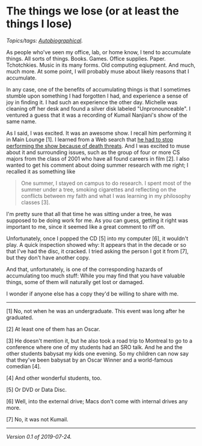 The things we lose (or at least the things I lose)
==================================================

*Topics/tags: [Autobiographical](index-autobiographical).*

As people who've seen my office, lab, or home know, I tend to accumulate
things.  All sorts of things.  Books.  Games.  Office supplies.  Paper.
Tchotchkies.  Music in its many forms.  Old computing eqiupment.  And
much, much more.  At some point, I will probably muse about likely reasons
that I accumulate.

In any case, one of the benefits of accumulating things is that I sometimes
stumble upon something I had forgotten I had, and experience a sense of joy
in finding it.  I had such an experience the other day.  Michelle was
cleaning off her desk and found a silver disk labeled "Unpronounceable".
I ventured a guess that it was a recording of Kumail Nanjiani's show of
the same name.

As I said, I was excited.  It was an awesome show.  I recall
him performing it in Main Lounge [1].  I learned from a Web
search that [he had to stop performing the show because of death
threats](http://floodmagazine.com/34050/kumail-nanjiani-can-hot-take-it-or-leave-it/).  And I was excited to muse about it and surrounding issues,
such as the group of four or more CS majors from the class of 2001 who
have all found careers in film [2].  I also wanted to get his comment
about doing summer research with me right; I recalled it as something
like

> One summer, I stayed on campus to do research.  I spent most of the
summer under a tree, smoking cigarettes and reflecting on the conflicts
between my faith and what I was learning in my philosophy classes [3].

I'm pretty sure that all that time he was sitting under a tree, he was
supposed to be doing work for me.  As you can guess, getting it right
was important to me, since it seemed like a great comment to riff on.

Unfortunately, once I popped the CD [5] into my computer [6], it wouldn't
play.  A quick inspection showed why: It appears that in the decade or so
that I've had the disc, it cracked.  I tried asking the person I got it
from [7], but they don't have another copy.

And that, unfortunately, is one of the corresponding hazards of accumulating
too much stuff: While you may find that you have valuable things, some of
them will naturally get lost or damaged.

I wonder if anyone else has a copy they'd be willing to share with me.

---

[1] No, not when he was an undergraduate.  This event was long after he
graduated.

[2] At least one of them has an Oscar.

[3] He doesn't mention it, but he also took a road trip to Montreal
to go to a conference where one of my students had an SRO talk.  And
he and the other students babysat my kids one evening.  So my children
can now say that they've been babysat by an Oscar Winner and a world-famous
comedian [4].

[4] And other wonderful students, too.

[5] Or DVD or Data Disc.

[6] Well, into the external drive; Macs don't come with internal drives
any more.

[7] No, it was not Kumail.

---

*Version 0.1 of 2019-07-24.*
